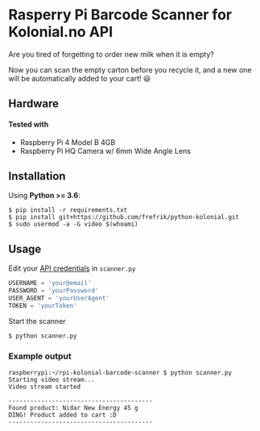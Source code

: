 # Rasperry Pi Barcode Scanner for Kolonial.no API

Are you tired of forgetting to order new milk when it is empty?

Now you can scan the empty carton before you recycle it, and a new one will be automatically added to your cart! 😃

## Hardware
#### Tested with
- Raspberry Pi 4 Model B 4GB
- Raspberry Pi HQ Camera w/ 6mm Wide Angle Lens

## Installation
Using **Python >= 3.6**:

```shell
$ pip install -r requirements.txt
$ pip install git+https://github.com/frefrik/python-kolonial.git
$ sudo usermod -a -G video $(whoami)
```

## Usage
Edit your [API credentials](https://github.com/kolonialno/api-docs) in `scanner.py`
```python
USERNAME = 'your@email'
PASSWORD = 'yourPassword'
USER_AGENT = 'yourUserAgent'
TOKEN = 'yourToken'
```

Start the scanner
```shell
$ python scanner.py
```

### Example output
```shell
raspberrypi:~/rpi-kolonial-barcode-scanner $ python scanner.py
Starting video stream...
Video stream started

----------------------------------------
Found product: Nidar New Energy 45 g
DING! Product added to cart :D
----------------------------------------
```
